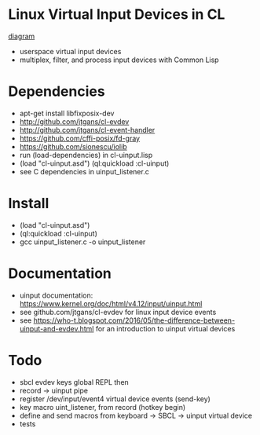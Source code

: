 # Linux Virtual Input Devices in CL

[diagram](diagram.png)
* userspace virtual input devices
* multiplex, filter, and process input devices with Common Lisp

# Dependencies
* apt-get install libfixposix-dev
* http://github.com/jtgans/cl-evdev
* http://github.com/jtgans/cl-event-handler
* https://github.com/cffi-posix/fd-gray
* https://github.com/sionescu/iolib
* run (load-dependencies) in cl-uinput.lisp
* (load "cl-uinput.asd") (ql:quickload :cl-uinput)
* see C dependencies in uinput_listener.c

# Install
* (load "cl-uinput.asd")
* (ql:quickload :cl-uinput)
* gcc uinput_listener.c -o uinput_listener

# Documentation
* uinput documentation: https://www.kernel.org/doc/html/v4.12/input/uinput.html
* see github.com/jtgans/cl-evdev for linux input device events
* see https://who-t.blogspot.com/2016/05/the-difference-between-uinput-and-evdev.html for an introduction to uinput virtual devices

# Todo
* sbcl evdev keys global REPL then
* record -> uinput pipe
* register /dev/input/event4 virtual device events (send-key)
* key macro uint_listener, from record (hotkey begin)
* define and send macros from keyboard -> SBCL -> uinput virtual device
* tests
